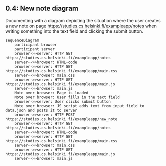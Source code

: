 ## 0.4: New note diagram

Documenting with a diagram depicting the situation where the user creates a new note on page https://studies.cs.helsinki.fi/exampleapp/notes when writing something into the text field and clicking the submit button.

```mermaid
sequenceDiagram
    participant browser
    participant server
    browser->>server: HTTP GET https://studies.cs.helsinki.fi/exampleapp/notes
    server-->>browser: HTML-code
    browser->>server: HTTP GET https://studies.cs.helsinki.fi/exampleapp/main.css
    server-->>browser: main.css
    browser->>server: HTTP GET https://studies.cs.helsinki.fi/exampleapp/main.js
    server-->>browser: main.js
    Note over browser: Page is loaded
    Note over browser: User fills in the text field
    browser->>server: User clicks submit button
    Note over browser: JS script adds text from input field to data.json and posts it to server
    browser->>server: HTTP POST https://studies.cs.helsinki.fi/exampleapp/new_note
    browser->>server: HTTP GET https://studies.cs.helsinki.fi/exampleapp/notes
    server-->>browser: HTML-code
    browser->>server: HTTP GET https://studies.cs.helsinki.fi/exampleapp/main.css
    server-->>browser: main.css
    browser->>server: HTTP GET https://studies.cs.helsinki.fi/exampleapp/main.js
    server-->>browser: main.js
```
